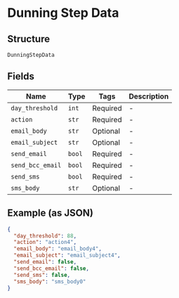 
# Dunning Step Data

## Structure

`DunningStepData`

## Fields

| Name | Type | Tags | Description |
|  --- | --- | --- | --- |
| `day_threshold` | `int` | Required | - |
| `action` | `str` | Required | - |
| `email_body` | `str` | Optional | - |
| `email_subject` | `str` | Optional | - |
| `send_email` | `bool` | Required | - |
| `send_bcc_email` | `bool` | Required | - |
| `send_sms` | `bool` | Required | - |
| `sms_body` | `str` | Optional | - |

## Example (as JSON)

```json
{
  "day_threshold": 88,
  "action": "action4",
  "email_body": "email_body4",
  "email_subject": "email_subject4",
  "send_email": false,
  "send_bcc_email": false,
  "send_sms": false,
  "sms_body": "sms_body0"
}
```

